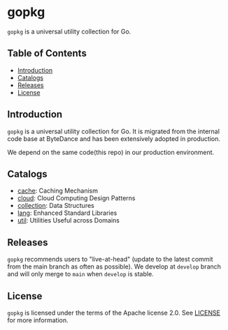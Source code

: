# gopkg

`gopkg` is a universal utility collection for Go.

## Table of Contents

- [Introduction](#Introduction)
- [Catalogs](#Catalogs)
- [Releases](#Releases)
- [License](#License)

## Introduction

`gopkg` is a universal utility collection for Go. It is migrated from the internal code base at ByteDance and has been extensively adopted in production.

We depend on the same code(this repo) in our production environment.

## Catalogs

* [cache](https://github.com/bytedance/gopkg/tree/main/cache): Caching Mechanism
* [cloud](https://github.com/bytedance/gopkg/tree/main/cloud): Cloud Computing Design Patterns
* [collection](https://github.com/bytedance/gopkg/tree/main/collection): Data Structures
* [lang](https://github.com/bytedance/gopkg/tree/main/lang): Enhanced Standard Libraries
* [util](https://github.com/bytedance/gopkg/tree/main/util): Utilities Useful across Domains

## Releases

`gopkg` recommends users to "live-at-head" (update to the latest commit from the main branch as often as possible).
We develop at `develop` branch and will only merge to `main` when `develop` is stable.

## License

`gopkg` is licensed under the terms of the Apache license 2.0. See [LICENSE](LICENSE) for more information.
